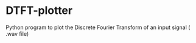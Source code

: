 # DTFT-plotter
Python program to plot the Discrete Fourier Transform of an input signal ( .wav file)
